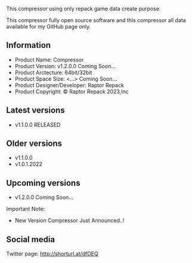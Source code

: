 This compressor using only repack game data create purpose.

This compressor fully open source software and this compressor all data available for my GitHub page only.

Information
-----------------------------------------------
- Product Name: Compressor
- Product Version: v1.2.0.0 Coming Soon...
- Product Arctecture: 64bit/32bit
- Product Space Size: <...> Coming Soon...
- Product Designer/Developer: Raptor Repack
- Product Copyright: © Raptor Repack 2023,Inc

Latest versions
-----------------------------------------------
- v1.1.0.0 RELEASED

Older versions
-----------------------------------------------
- v1.1.0.0
- v1.0.1.2022

Upcoming versions
-----------------------------------------------
- v1.2.0.0 Coming Soon...

Important Note:
- New Version Compressor Just Announced..!

Social media
-----------------------------------------------
Twitter page: http://shorturl.at/dfDEQ

